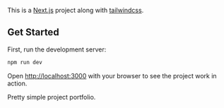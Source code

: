 This is a [Next.js](https://nextjs.org/) project along with [tailwindcss](https://tailwindcss.com/).

## Get Started

First, run the development server:

```bash
npm run dev
```

Open [http://localhost:3000](http://localhost:3000) with your browser to see the project work in action.

Pretty simple project portfolio.
